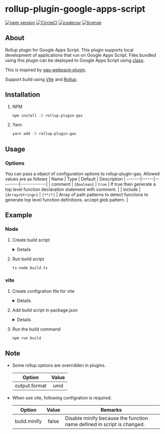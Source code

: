 # rollup-plugin-google-apps-script

[![npm version](https://badge.fury.io/js/rollup-plugin-google-apps-script.svg)](https://badge.fury.io/js/rollup-plugin-google-apps-script)
[![CircleCI](https://dl.circleci.com/status-badge/img/gh/mato533/rollup-plugin-gas/tree/main.svg?style=shield)](https://dl.circleci.com/status-badge/redirect/gh/mato533/rollup-plugin-gas/tree/main)
[![codecov](https://codecov.io/gh/mato533/rollup-plugin-gas/branch/main/graph/badge.svg?token=50Z04K2PVN)](https://codecov.io/gh/mato533/rollup-plugin-gas)
[![license](https://img.shields.io/npm/l/rollup.svg)](https://github.com/rollup/rollup/blob/master/LICENSE.md)

## About

Rollup plugin for Google Apps Script.
This plugin supports local development of applications that run on Google Apps Script.
Files bundled using this plugin can be deployed to Google Apps Script using [clasp](https://github.com/google/clasp).

This is inspired by [gas-webpack-plugin](https://github.com/fossamagna/gas-webpack-plugin).

Support build using [Vite](https://github.com/vitejs/vite) and [Rollup](https://rollupjs.org/).

## Installation

1. NPM

   ```sh
   npm install -D rollup-plugin-gas
   ```

1. Yarn
   ```sh
   yarn add -D rollup-plugin-gas
   ```

## Usage

### Options

You can pass a object of configuration options to rollup-plugin-gas. Allowed values are as follows
| Name | Type | Default | Description |
-------|------|---------|-------------|
| comment | `{Boolean}` | `true` | If true then generate a top level function declaration statement with comment. |
| include | `{Array<String>}` | `[**/*]` | Array of path patterns to detect functions to generate top level function definitions. accept glob pattern. |

## Example

### Node

1. Create build script
    <details>

   ```ts
   // build.ts
   import path from "path";
   import { fileURLToPath } from "url";
   import { rollup } from "rollup";
   import rollupPluginGas from "rollup-plugin-google-apps-script";

   const __dirname = path.dirname(fileURLToPath(import.meta.url));
   const entryPath = path.resolve(__dirname, "./code.js");

   const distPath = path.resolve(__dirname, "./dist");

   const bundle = await rollup({
     input: entryPath,
     plugins: [rollupPluginGas()],
   });

   await bundle.write({
     dir: distPath,
     entryFileNames: "[name].js",
   });
   ```

    </details>

1. Run build script
   ```sh
   ts-node build.ts
   ```

### vite

1. Create configration file for vite
    <details>

   ```ts
   // vite.config.ts
   import { defineConfig } from "vite";
   import typescript from "@rollup/plugin-typescript";
   import rollupPluginGas from "rollup-plugin-google-apps-script";
   import path from "path";

   export default defineConfig({
     plugins: [typescript(), rollupPluginGas()],
     build: {
       rollupOptions: {
         input: "./src/main.ts",
         output: {
           dir: "./dist",
           entryFileNames: "[name].js",
         },
       },
       minify: false, // This option is requred.
     },
     resolve: {
       alias: {
         "@": path.resolve(__dirname, "./src"),
       },
     },
   });
   ```

    </details>

1. Add build script in package.json
    <details>

   ```
   // package.json
   {
     ...
     "scripts": {
       ...
       "build": "vite build",
       ...
     },
     ...
   }
   ```

    </details>

1. Run the build command

   ```sh
   npm run build
   ```

## Note

- Some rollup options are overridden in plugins.

  |    Option     | Value |
  | :-----------: | :---: |
  | output.format |  umd  |

- When use vite, following configration is required.

  |    Option    | Value | Remarks                                                                |
  | :----------: | :---: | ---------------------------------------------------------------------- |
  | build.minify | false | Disable minify because the function name defined in script is changed. |
